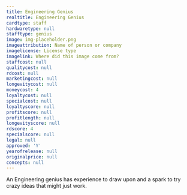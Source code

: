 ```yaml
---
title: Engineering Genius
realtitle: Engineering Genius
cardtype: staff
hardwaretype: null
stafftype: genius
image: img-placeholder.png
imageattribution: Name of person or company
imagelicense: License type
imagelink: Where did this image come from?
staffcost: null
qualitycost: null
rdcost: null
marketingcost: null
longevitycost: null
moneycost: 4
loyaltycost: null
specialcost: null
loyaltyscore: null
profitscore: null
profitlength: null
longevityscore: null
rdscore: 4
specialscore: null
legal: null
approved: 'Y'
yearofrelease: null
originalprice: null
concepts: null
---
```


An Engineering genius has experience to draw upon and a spark to try crazy ideas that might just work.
